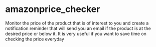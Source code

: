 # amazonprice_checker

Monitor the price of the product that is of interest to you and create a notification reminder that will send you an email if the product is at the desired price or below it. It is very useful if you want to save time on checking the price everyday
